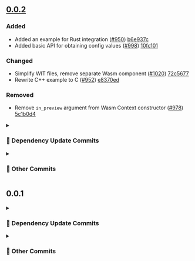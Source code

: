 ## [0.0.2](https://github.com/andrzejressel/pulumi-gestalt/compare/v0.0.1...v0.0.2)
### Added
- Added an example for Rust integration ([#950](https://github.com/andrzejressel/pulumi-gestalt/pull/950)) [b6e937c](https://github.com/andrzejressel/pulumi-gestalt/commit/b6e937c6afd353edf06efca0ea6fb29b2cd70f18)
- Added basic API for obtaining config values ([#998](https://github.com/andrzejressel/pulumi-gestalt/pull/998)) [10fc101](https://github.com/andrzejressel/pulumi-gestalt/commit/10fc1010ee6b7d9e869e7280b7800c47065c8bd1)

### Changed
- Simplify WIT files, remove separate Wasm component ([#1020](https://github.com/andrzejressel/pulumi-gestalt/pull/1020)) [72c5677](https://github.com/andrzejressel/pulumi-gestalt/commit/72c567737da22a95146ce4b957b328f9a7e71952)
- Rewrite C++ example to C ([#952](https://github.com/andrzejressel/pulumi-gestalt/pull/952)) [e8370ed](https://github.com/andrzejressel/pulumi-gestalt/commit/e8370edc2158ddc044c16b6a3c3f35a23d1344d6)

### Removed
- Remove `in_preview` argument from Wasm Context constructor ([#978](https://github.com/andrzejressel/pulumi-gestalt/pull/978)) [5c1b0d4](https://github.com/andrzejressel/pulumi-gestalt/commit/5c1b0d43f686f3e5fca616b928c0cc1b539970fe)

<details>
<summary><h3>🤖 Dependency Update Commits</h3></summary>

- chore(deps): update rust to v1.86.0 ([#1021](https://github.com/andrzejressel/pulumi-gestalt/pull/1021)) [0acfc65](https://github.com/andrzejressel/pulumi-gestalt/commit/0acfc653f33d25daff865ec9d8f4f008c36537ee)
- fix(deps): update module github.com/pulumi/pulumi/sdk/v3 to v3.160.0 ([#1019](https://github.com/andrzejressel/pulumi-gestalt/pull/1019)) [e951762](https://github.com/andrzejressel/pulumi-gestalt/commit/e9517620281f60c01877b537adaa0f75a9e1c514)
- chore(deps): update wasm-tools to 0.228.0 ([#1018](https://github.com/andrzejressel/pulumi-gestalt/pull/1018)) [b3f7151](https://github.com/andrzejressel/pulumi-gestalt/commit/b3f715195e6fa5c81720fa2c9c9aca0a5692b155)
- chore(deps): update rust crate wat to v1.228.0 ([#1017](https://github.com/andrzejressel/pulumi-gestalt/pull/1017)) [4aabc15](https://github.com/andrzejressel/pulumi-gestalt/commit/4aabc157d1159221c1f2f59bb9114b6bdad41809)
- chore(deps): update rust crate clap to v4.5.35 ([#1016](https://github.com/andrzejressel/pulumi-gestalt/pull/1016)) [fa305c8](https://github.com/andrzejressel/pulumi-gestalt/commit/fa305c82a261ee5e373d7a634ebcc4faad3523fd)
- chore(deps): update dependency go to v1.24.2 ([#1015](https://github.com/andrzejressel/pulumi-gestalt/pull/1015)) [e9d1441](https://github.com/andrzejressel/pulumi-gestalt/commit/e9d14412e380be54a82ccb9b077e79971f6d1180)
- fix(deps): update module google.golang.org/grpc to v1.71.1 ([#1014](https://github.com/andrzejressel/pulumi-gestalt/pull/1014)) [1f67fc5](https://github.com/andrzejressel/pulumi-gestalt/commit/1f67fc57ef60ccbd49a9f8d569a186173ac839f9)
- chore(deps): update squidfunk/mkdocs-material docker tag to v9.6.11 ([#1013](https://github.com/andrzejressel/pulumi-gestalt/pull/1013)) [b266b56](https://github.com/andrzejressel/pulumi-gestalt/commit/b266b56efa5a0ea5239081a809e190d535e221b4)
- chore(deps): update dependency mkdocs-material to v9.6.11 ([#1012](https://github.com/andrzejressel/pulumi-gestalt/pull/1012)) [674508a](https://github.com/andrzejressel/pulumi-gestalt/commit/674508a2282d7ea25c54f015249ba92d8a1a4316)
- chore(deps): update mkdocs-material to v9.6.10 ([#1011](https://github.com/andrzejressel/pulumi-gestalt/pull/1011)) [3289fd1](https://github.com/andrzejressel/pulumi-gestalt/commit/3289fd15e3ff529877d07db6ea5a9d37232cac4a)
- chore(deps): update rust crate rinja to 0.4.0 ([#1010](https://github.com/andrzejressel/pulumi-gestalt/pull/1010)) [19a4fb3](https://github.com/andrzejressel/pulumi-gestalt/commit/19a4fb3a20301db5a854d566ae388b9ddaaef97d)
- chore(deps): update rust crate once_cell to v1.21.3 ([#1008](https://github.com/andrzejressel/pulumi-gestalt/pull/1008)) [4b6f321](https://github.com/andrzejressel/pulumi-gestalt/commit/4b6f3211f3f27868413604a0d220cc621fbed06b)
- fix(deps): update module github.com/pulumi/pulumi/sdk/v3 to v3.159.0 ([#1007](https://github.com/andrzejressel/pulumi-gestalt/pull/1007)) [e69e614](https://github.com/andrzejressel/pulumi-gestalt/commit/e69e614d56d5b9547a7cd6b65e4532bae0c240a8)
- chore(deps): update rust crate once_cell to v1.21.2 ([#1006](https://github.com/andrzejressel/pulumi-gestalt/pull/1006)) [9714709](https://github.com/andrzejressel/pulumi-gestalt/commit/9714709befdd6cf73899c9963920c25bdd2a1ab5)
- chore(deps): update rust crate clap to v4.5.34 ([#1004](https://github.com/andrzejressel/pulumi-gestalt/pull/1004)) [3ada4d4](https://github.com/andrzejressel/pulumi-gestalt/commit/3ada4d41f106d52758108801c8ec3236f3d3e747)
- chore(deps): update rust crate clap to v4.5.33 ([#1002](https://github.com/andrzejressel/pulumi-gestalt/pull/1002)) [6772236](https://github.com/andrzejressel/pulumi-gestalt/commit/677223643f49d0e1ddeff8f80cf2331f6ba96438)
- chore(deps): update tonic monorepo to 0.13.0 ([#999](https://github.com/andrzejressel/pulumi-gestalt/pull/999)) [6300997](https://github.com/andrzejressel/pulumi-gestalt/commit/630099768a17c14f68c3e6f4bd8400ada9954b0d)
- fix(deps): update module github.com/pulumi/pulumi/sdk/v3 to v3.158.0 ([#996](https://github.com/andrzejressel/pulumi-gestalt/pull/996)) [9345efa](https://github.com/andrzejressel/pulumi-gestalt/commit/9345efa769a448e9c2e75b091c366f78dc4c3da7)
- chore(deps): update github/codeql-action digest to 1b549b9 ([#995](https://github.com/andrzejressel/pulumi-gestalt/pull/995)) [3fa439e](https://github.com/andrzejressel/pulumi-gestalt/commit/3fa439ec1709d905ee4af568367e2c65daf0440a)
- chore(deps): update rust crate log to v0.4.27 ([#994](https://github.com/andrzejressel/pulumi-gestalt/pull/994)) [e93a783](https://github.com/andrzejressel/pulumi-gestalt/commit/e93a78348b93650606bc69961162b5d9348b6988)
- chore(deps): update wasmtime to v31 (major) ([#993](https://github.com/andrzejressel/pulumi-gestalt/pull/993)) [2c07f9e](https://github.com/andrzejressel/pulumi-gestalt/commit/2c07f9e1023dd28a89ab6a5e1c1399c214c371a1)
- fix(deps): update module github.com/pulumi/pulumi/sdk/v3 to v3.157.0 ([#992](https://github.com/andrzejressel/pulumi-gestalt/pull/992)) [1f4f257](https://github.com/andrzejressel/pulumi-gestalt/commit/1f4f257449faef5ad8bb64995b02506509bc3565)
- chore(deps): update rust crate tempfile to v3.19.1 ([#991](https://github.com/andrzejressel/pulumi-gestalt/pull/991)) [074a3da](https://github.com/andrzejressel/pulumi-gestalt/commit/074a3da638e5a609c6d997e2718fcb70206714bd)
- chore(deps): update rust crate bon to v3.5.1 ([#990](https://github.com/andrzejressel/pulumi-gestalt/pull/990)) [f5ca417](https://github.com/andrzejressel/pulumi-gestalt/commit/f5ca417e4deecc17382c1ac67fa256f8a943980b)
- chore(deps): update swatinem/rust-cache digest to 9d47c6a ([#989](https://github.com/andrzejressel/pulumi-gestalt/pull/989)) [e9972d8](https://github.com/andrzejressel/pulumi-gestalt/commit/e9972d8f1e7b5085e7c22109ac0418ce40ba7eed)
- chore(deps): update github/codeql-action digest to 5f8171a ([#988](https://github.com/andrzejressel/pulumi-gestalt/pull/988)) [9d92dca](https://github.com/andrzejressel/pulumi-gestalt/commit/9d92dcacda79b84b792f83f9727bbd5a789bcb39)
- chore(deps): update actions/setup-go digest to 0aaccfd ([#987](https://github.com/andrzejressel/pulumi-gestalt/pull/987)) [608c25a](https://github.com/andrzejressel/pulumi-gestalt/commit/608c25a58471c7ad27d07e26a26fa9abdcd6ce23)
- chore(deps): update actions/cache digest to 5a3ec84 ([#986](https://github.com/andrzejressel/pulumi-gestalt/pull/986)) [935c147](https://github.com/andrzejressel/pulumi-gestalt/commit/935c1474f5ce871ad5f1fdf56d020be530572895)
- chore(deps): update rust to v1.85.1 ([#985](https://github.com/andrzejressel/pulumi-gestalt/pull/985)) [eb6ffac](https://github.com/andrzejressel/pulumi-gestalt/commit/eb6ffac351b45c1286debea0bd3264b7d206bf92)
- chore(deps): update rust crate reqwest to v0.12.15 ([#984](https://github.com/andrzejressel/pulumi-gestalt/pull/984)) [a78905b](https://github.com/andrzejressel/pulumi-gestalt/commit/a78905b3c0e1eed7f960a4bf99cd7d0d796f7da6)
- chore(deps): update mkdocs-material to v9.6.9 ([#983](https://github.com/andrzejressel/pulumi-gestalt/pull/983)) [6fb9af2](https://github.com/andrzejressel/pulumi-gestalt/commit/6fb9af2bef9b86000ca159f532d4789b1d149204)
- chore(deps): update rust crate bon to v3.5.0 ([#982](https://github.com/andrzejressel/pulumi-gestalt/pull/982)) [f819d7c](https://github.com/andrzejressel/pulumi-gestalt/commit/f819d7c6e3ab7d795c1d0d6656d0207416e07f2b)
- chore(deps): update rust crate handlebars to v6.3.2 ([#981](https://github.com/andrzejressel/pulumi-gestalt/pull/981)) [daf4464](https://github.com/andrzejressel/pulumi-gestalt/commit/daf44642f4a0b484099c96ddaae47c5df088e869)
- chore(deps): update extractions/setup-just action to v3 ([#980](https://github.com/andrzejressel/pulumi-gestalt/pull/980)) [cf29cf3](https://github.com/andrzejressel/pulumi-gestalt/commit/cf29cf3098540100bcc821037fb729523d5598a6)
- fix(deps): update module github.com/pulumi/pulumi/sdk/v3 to v3.156.0 ([#979](https://github.com/andrzejressel/pulumi-gestalt/pull/979)) [71aacf3](https://github.com/andrzejressel/pulumi-gestalt/commit/71aacf397890a28721c95b9292bd361a35332f51)
- chore(deps): update rust crate wit-bindgen to 0.41.0 ([#977](https://github.com/andrzejressel/pulumi-gestalt/pull/977)) [047ee1d](https://github.com/andrzejressel/pulumi-gestalt/commit/047ee1df9d6a1412cd5220ce9074db80506b3574)
- chore(deps): update rust crate uuid to v1.16.0 ([#975](https://github.com/andrzejressel/pulumi-gestalt/pull/975)) [a9a226a](https://github.com/andrzejressel/pulumi-gestalt/commit/a9a226a40c2e6c867a0e9b6add4afc8a152be52b)
- chore(deps): update rust crate tempfile to v3.19.0 ([#974](https://github.com/andrzejressel/pulumi-gestalt/pull/974)) [d8e4ac3](https://github.com/andrzejressel/pulumi-gestalt/commit/d8e4ac3a52951bf8e8c35816a3430a1a2128ebd7)
- chore(deps): update rust crate tokio to v1.44.1 ([#973](https://github.com/andrzejressel/pulumi-gestalt/pull/973)) [715e6cb](https://github.com/andrzejressel/pulumi-gestalt/commit/715e6cbd90dfb2002aeb2b741e8eab8f918a445b)
- chore(deps): update rust crate reqwest to v0.12.14 ([#971](https://github.com/andrzejressel/pulumi-gestalt/pull/971)) [3d22569](https://github.com/andrzejressel/pulumi-gestalt/commit/3d2256906c71ba0941c43c97fd0b0bc19a200c6b)
- chore(deps): update rust crate prettyplease to v0.2.31 ([#970](https://github.com/andrzejressel/pulumi-gestalt/pull/970)) [b12aa10](https://github.com/andrzejressel/pulumi-gestalt/commit/b12aa10843ca2a008ef3d73bde9ba155ea7bfa70)
- chore(deps): update rust crate once_cell to v1.21.1 ([#968](https://github.com/andrzejressel/pulumi-gestalt/pull/968)) [1ac4435](https://github.com/andrzejressel/pulumi-gestalt/commit/1ac44354693ae34c236bbaab6bae7cc9e3c3cbe0)
- Bump golang.org/x/net from 0.34.0 to 0.36.0 in /pulumi-language-gestalt ([#965](https://github.com/andrzejressel/pulumi-gestalt/pull/965)) [5497305](https://github.com/andrzejressel/pulumi-gestalt/commit/5497305d1544b8b68c23e14bd4a5c6e29d1caa18)
- chore(deps): update rust crate async-trait to v0.1.88 ([#967](https://github.com/andrzejressel/pulumi-gestalt/pull/967)) [1fff880](https://github.com/andrzejressel/pulumi-gestalt/commit/1fff880a26640e28a81f5b70ac3d44b3878f594a)
- chore(deps): update mkdocs-material to v9.6.8 ([#966](https://github.com/andrzejressel/pulumi-gestalt/pull/966)) [8d86cc4](https://github.com/andrzejressel/pulumi-gestalt/commit/8d86cc42eeea305d78f4b1f7e914b907013b4f6b)
- chore(deps): update rust crate quote to v1.0.40 ([#964](https://github.com/andrzejressel/pulumi-gestalt/pull/964)) [179accc](https://github.com/andrzejressel/pulumi-gestalt/commit/179acccdffb39117ef354f9b82bace7dcd6daf53)
- chore(deps): update rust crate reqwest to v0.12.13 ([#963](https://github.com/andrzejressel/pulumi-gestalt/pull/963)) [5bf69ca](https://github.com/andrzejressel/pulumi-gestalt/commit/5bf69cab2cc4af0e5893217bb8e2478316e201fb)
- chore(deps): update codecov/test-results-action digest to f2dba72 ([#962](https://github.com/andrzejressel/pulumi-gestalt/pull/962)) [7186ddf](https://github.com/andrzejressel/pulumi-gestalt/commit/7186ddf6f0020bdc62508fbbb679dad37e589ed3)
- chore(deps): update rust crate libc to v0.2.171 ([#961](https://github.com/andrzejressel/pulumi-gestalt/pull/961)) [f4a4477](https://github.com/andrzejressel/pulumi-gestalt/commit/f4a4477acd4870fc292834453473a311ed01b980)
- chore(deps): update rust crate clap to v4.5.32 ([#960](https://github.com/andrzejressel/pulumi-gestalt/pull/960)) [3e2eabf](https://github.com/andrzejressel/pulumi-gestalt/commit/3e2eabf746030d1593b9eecc4a13c8075081676e)
- chore(deps): update rust crate once_cell to v1.21.0 ([#959](https://github.com/andrzejressel/pulumi-gestalt/pull/959)) [e3a6230](https://github.com/andrzejressel/pulumi-gestalt/commit/e3a6230fca6bfcbea3a966823ae33aa9d9ca2bae)
- chore(deps): update rust crate syn to v2.0.100 ([#953](https://github.com/andrzejressel/pulumi-gestalt/pull/953)) [9ea8c31](https://github.com/andrzejressel/pulumi-gestalt/commit/9ea8c31c5c997b37ad5f86adaa5bb48dbc647e01)
- fix(deps): update rust crate serde to v1.0.219 ([#943](https://github.com/andrzejressel/pulumi-gestalt/pull/943)) [3e84323](https://github.com/andrzejressel/pulumi-gestalt/commit/3e843238466dbd62dcc0a17472ae418136624352)
- fix(deps): update module github.com/pulumi/pulumi/sdk/v3 to v3.154.0 ([#929](https://github.com/andrzejressel/pulumi-gestalt/pull/929)) [16a9d39](https://github.com/andrzejressel/pulumi-gestalt/commit/16a9d39c27fcc03fc72470c8ab6eafb743c1134d)
- chore(deps): update rust crate tokio to v1.44.0 ([#928](https://github.com/andrzejressel/pulumi-gestalt/pull/928)) [6d80a30](https://github.com/andrzejressel/pulumi-gestalt/commit/6d80a30158c8882b7a2521c31e7f0969b73d67e1)
- chore(deps): update wasm-tools to v0.227.1 ([#927](https://github.com/andrzejressel/pulumi-gestalt/pull/927)) [13d5800](https://github.com/andrzejressel/pulumi-gestalt/commit/13d58007f175195a02f217ab21a39ceaec5503e0)
- chore(deps): update rust crate wat to v1.227.1 ([#926](https://github.com/andrzejressel/pulumi-gestalt/pull/926)) [63dd9b2](https://github.com/andrzejressel/pulumi-gestalt/commit/63dd9b2f57d75f3ce65789d880ce3786d71414bf)
- chore(deps): update github/codeql-action digest to 6bb031a ([#925](https://github.com/andrzejressel/pulumi-gestalt/pull/925)) [f3a62fe](https://github.com/andrzejressel/pulumi-gestalt/commit/f3a62fe97d2f1671a824366ab9d04f4a9791b5f6)
- chore(deps): update rust crate wit-bindgen to 0.40.0 ([#920](https://github.com/andrzejressel/pulumi-gestalt/pull/920)) [1dcd4af](https://github.com/andrzejressel/pulumi-gestalt/commit/1dcd4afbc0add5bb154d730c441fa4d11783b6d1)
- Bump ring from 0.17.8 to 0.17.13 ([#924](https://github.com/andrzejressel/pulumi-gestalt/pull/924)) [2f3c27e](https://github.com/andrzejressel/pulumi-gestalt/commit/2f3c27e7bbee80dc196a7e49bc6532517477de16)
- chore(deps): update rust crate tempfile to v3.18.0 ([#919](https://github.com/andrzejressel/pulumi-gestalt/pull/919)) [0019343](https://github.com/andrzejressel/pulumi-gestalt/commit/0019343b696243845bb058fdc6e7d4b7d231ee96)
- chore(deps): update rust crate bon to v3.4.0 ([#917](https://github.com/andrzejressel/pulumi-gestalt/pull/917)) [0686aad](https://github.com/andrzejressel/pulumi-gestalt/commit/0686aada04c4f58ef9a330953b2eb7eba7b03a07)
- chore(deps): pin dependencies ([#915](https://github.com/andrzejressel/pulumi-gestalt/pull/915)) [605581e](https://github.com/andrzejressel/pulumi-gestalt/commit/605581e731a494be8bc772c4dbb35bcde05de2b4)
- Bump openssl from 0.10.68 to 0.10.71 ([#910](https://github.com/andrzejressel/pulumi-gestalt/pull/910)) [6811100](https://github.com/andrzejressel/pulumi-gestalt/commit/6811100fb005a30403cd7a50d076643f17b8aa17)
- chore(deps): update wasm-tools to 0.227.0 ([#907](https://github.com/andrzejressel/pulumi-gestalt/pull/907)) [87f781c](https://github.com/andrzejressel/pulumi-gestalt/commit/87f781c2fe3cd71c73a342478532dc8a124dfb51)
- chore(deps): update rust crate wat to v1.227.0 ([#906](https://github.com/andrzejressel/pulumi-gestalt/pull/906)) [b395316](https://github.com/andrzejressel/pulumi-gestalt/commit/b3953161e2c6aa0d85f5b05b1c1fc6a4037a0b46)
- fix(deps): update module google.golang.org/grpc to v1.71.0 ([#900](https://github.com/andrzejressel/pulumi-gestalt/pull/900)) [1bfb706](https://github.com/andrzejressel/pulumi-gestalt/commit/1bfb7065f5bb00ac7e919173cc95cf0a37258ddc)
- chore(deps): update dependency go to v1.24.1 ([#899](https://github.com/andrzejressel/pulumi-gestalt/pull/899)) [a418a62](https://github.com/andrzejressel/pulumi-gestalt/commit/a418a62adbd181df4b38224b11a1f826a7325fd3)
- chore(deps): update rust crate prettyplease to v0.2.30 ([#894](https://github.com/andrzejressel/pulumi-gestalt/pull/894)) [8f03986](https://github.com/andrzejressel/pulumi-gestalt/commit/8f039862839bd6d1e69ca7ead6e1b5c26511bc8b)
- chore(deps): update squidfunk/mkdocs-material docker tag to v9.6.7 ([#884](https://github.com/andrzejressel/pulumi-gestalt/pull/884)) [8e45b6e](https://github.com/andrzejressel/pulumi-gestalt/commit/8e45b6e2cf48d6f308465adc32a7b75d094ca5aa)
- chore(deps): update rust crate quote to v1.0.39 ([#881](https://github.com/andrzejressel/pulumi-gestalt/pull/881)) [59c60bf](https://github.com/andrzejressel/pulumi-gestalt/commit/59c60bff40d7d7f883cee86de1d6684a321ecb0a)
- chore(deps): update rust crate syn to v2.0.99 ([#883](https://github.com/andrzejressel/pulumi-gestalt/pull/883)) [9d519c3](https://github.com/andrzejressel/pulumi-gestalt/commit/9d519c3061c3d5e7e15961bcbca52ff049c0d9b7)
- chore(deps): update rust crate serde_json to v1.0.140 ([#882](https://github.com/andrzejressel/pulumi-gestalt/pull/882)) [53bb41c](https://github.com/andrzejressel/pulumi-gestalt/commit/53bb41cfef34e9a747483204ed9bde81a02e512e)
- chore(deps): update rust crate proc-macro2 to v1.0.94 ([#880](https://github.com/andrzejressel/pulumi-gestalt/pull/880)) [b336ab9](https://github.com/andrzejressel/pulumi-gestalt/commit/b336ab90dbd42b1da6bdc07095b89919fd354fb6)
- chore(deps): update rust crate async-trait to v0.1.87 ([#879](https://github.com/andrzejressel/pulumi-gestalt/pull/879)) [b5899b7](https://github.com/andrzejressel/pulumi-gestalt/commit/b5899b7f941d9ab9b8bf86b7ad6dd7478892ba80)
- chore(deps): update rust crate anyhow to v1.0.97 ([#878](https://github.com/andrzejressel/pulumi-gestalt/pull/878)) [978bc31](https://github.com/andrzejressel/pulumi-gestalt/commit/978bc31e0966050de182ac35bcec12c0099e94e6)
- chore(deps): update dependency mkdocs-material to v9.6.7 ([#875](https://github.com/andrzejressel/pulumi-gestalt/pull/875)) [308ff49](https://github.com/andrzejressel/pulumi-gestalt/commit/308ff493450bbb0d3c792ab1487fe8cd148254b3)
- chore(deps): update squidfunk/mkdocs-material docker tag to v9.6.6 ([#873](https://github.com/andrzejressel/pulumi-gestalt/pull/873)) [6feab53](https://github.com/andrzejressel/pulumi-gestalt/commit/6feab53286737d1988a0a8fe4992eedf63de273a)
- chore(deps): update dependency mkdocs-material to v9.6.6 ([#874](https://github.com/andrzejressel/pulumi-gestalt/pull/874)) [63e39a1](https://github.com/andrzejressel/pulumi-gestalt/commit/63e39a1072bb3df853162e0f34e59bab9daf4ce8)
</details>

<details>
<summary><h3>📝 Other Commits</h3></summary>

- Release v0.0.2 [43d54df](https://github.com/andrzejressel/pulumi-gestalt/commit/43d54df6b48beecd5a449fcc17651d2f042257c1)
- Update changelog for version 0.0.2 [d4d74c7](https://github.com/andrzejressel/pulumi-gestalt/commit/d4d74c78f9c593647102767751adece97044d5d5)
- Update version to 0.0.2 [c1cec17](https://github.com/andrzejressel/pulumi-gestalt/commit/c1cec177abaa3c720c609a59ac1da67d2c9ee209)
- Remove Wasm component ([#1020](https://github.com/andrzejressel/pulumi-gestalt/pull/1020)) [72c5677](https://github.com/andrzejressel/pulumi-gestalt/commit/72c567737da22a95146ce4b957b328f9a7e71952)
- Basic Config abstraction ([#998](https://github.com/andrzejressel/pulumi-gestalt/pull/998)) [10fc101](https://github.com/andrzejressel/pulumi-gestalt/commit/10fc1010ee6b7d9e869e7280b7800c47065c8bd1)
- Remove in_preview argument from Wasm Context constructor ([#978](https://github.com/andrzejressel/pulumi-gestalt/pull/978)) [5c1b0d4](https://github.com/andrzejressel/pulumi-gestalt/commit/5c1b0d43f686f3e5fca616b928c0cc1b539970fe)
- Remove references to prerelease versions ([#972](https://github.com/andrzejressel/pulumi-gestalt/pull/972)) [959b5ed](https://github.com/andrzejressel/pulumi-gestalt/commit/959b5ed6d039050dcc45e8aa104acf37133b7c6b)
- Use serde from workspace ([#969](https://github.com/andrzejressel/pulumi-gestalt/pull/969)) [a9b1005](https://github.com/andrzejressel/pulumi-gestalt/commit/a9b1005b6a0866991a03b40672cd5a2580f1f59e)
- Rewrite C++ example to C ([#952](https://github.com/andrzejressel/pulumi-gestalt/pull/952)) [e8370ed](https://github.com/andrzejressel/pulumi-gestalt/commit/e8370edc2158ddc044c16b6a3c3f35a23d1344d6)
- Example for Rust integration ([#950](https://github.com/andrzejressel/pulumi-gestalt/pull/950)) [b6e937c](https://github.com/andrzejressel/pulumi-gestalt/commit/b6e937c6afd353edf06efca0ea6fb29b2cd70f18)
- Add link to C++ example ([#946](https://github.com/andrzejressel/pulumi-gestalt/pull/946)) [c8dc358](https://github.com/andrzejressel/pulumi-gestalt/commit/c8dc358bded51d0f969bf28e1242578fefeb9a44)
- Update rust integration docs ([#945](https://github.com/andrzejressel/pulumi-gestalt/pull/945)) [8c05a76](https://github.com/andrzejressel/pulumi-gestalt/commit/8c05a769f82fad331b1969d7929ad9aeffed72db)
- Set resolver to 3 ([#944](https://github.com/andrzejressel/pulumi-gestalt/pull/944)) [576f12c](https://github.com/andrzejressel/pulumi-gestalt/commit/576f12c8d7361a80a5e6efe76b684261cb27a4a5)
- Restore version to 0.0.0-DEV [e43c80a](https://github.com/andrzejressel/pulumi-gestalt/commit/e43c80abe0e43a1b970a3b1d2d8711db0d910c26)
- Release v0.0.1 [adac49c](https://github.com/andrzejressel/pulumi-gestalt/commit/adac49c56475e5da703be5604ae2a03406426a54)
- Update changelog for version 0.0.1 [719d3fe](https://github.com/andrzejressel/pulumi-gestalt/commit/719d3fe5a0d8ab7bf5a47c4dd0f791de7d9363e8)
- Update version to 0.0.1 [9415050](https://github.com/andrzejressel/pulumi-gestalt/commit/9415050669372d5d472347a05f27251ffca35816)
- Reset changelog ([#941](https://github.com/andrzejressel/pulumi-gestalt/pull/941)) [743e26e](https://github.com/andrzejressel/pulumi-gestalt/commit/743e26e49864e8ddf1a293517f63c5ab905981ec)
- Remove Cloudsmith ([#940](https://github.com/andrzejressel/pulumi-gestalt/pull/940)) [4176879](https://github.com/andrzejressel/pulumi-gestalt/commit/417687945c7e1d25532240d450249a0b406d5e52)
- Actually set 2024 as Rust version ([#938](https://github.com/andrzejressel/pulumi-gestalt/pull/938)) [d03ee63](https://github.com/andrzejressel/pulumi-gestalt/commit/d03ee632aaa8a05d66162b09f11975269eb8c83f)
- Release to this repository ([#937](https://github.com/andrzejressel/pulumi-gestalt/pull/937)) [d4aa24c](https://github.com/andrzejressel/pulumi-gestalt/commit/d4aa24c58b84a9db90a67c958ce4c37694ae660b)
- Describe mapping in Wasm ([#936](https://github.com/andrzejressel/pulumi-gestalt/pull/936)) [595e9d6](https://github.com/andrzejressel/pulumi-gestalt/commit/595e9d6bec9b92f8e7a63e72e5bc30b192c0348a)
- Deploy changelog in GitHub releases ([#934](https://github.com/andrzejressel/pulumi-gestalt/pull/934)) [9ae36bd](https://github.com/andrzejressel/pulumi-gestalt/commit/9ae36bd2a177e6f074bd0ec585843f7cdaf047b9)
- Deploy to crates.io ([#931](https://github.com/andrzejressel/pulumi-gestalt/pull/931)) [93a9241](https://github.com/andrzejressel/pulumi-gestalt/commit/93a924129d938aedd351a77d95edf92c7a91bcc5)
- Cleanup dependencies ([#933](https://github.com/andrzejressel/pulumi-gestalt/pull/933)) [98b5354](https://github.com/andrzejressel/pulumi-gestalt/commit/98b5354bab2e268098caa0830007521388488570)
- Update Rust edition to 2024 ([#930](https://github.com/andrzejressel/pulumi-gestalt/pull/930)) [29b75bb](https://github.com/andrzejressel/pulumi-gestalt/commit/29b75bbd6f144629afd9e6a471329a098a0d8c8d)
- Align C FFI with overview ([#922](https://github.com/andrzejressel/pulumi-gestalt/pull/922)) [c0e079d](https://github.com/andrzejressel/pulumi-gestalt/commit/c0e079d383ad710b4cecf475ab00d3f10f973c28)
- Hide Output::combine from docs ([#823](https://github.com/andrzejressel/pulumi-gestalt/pull/823)) [4fbc8cb](https://github.com/andrzejressel/pulumi-gestalt/commit/4fbc8cb3dbe4aee5094db61c40c0d7d944114a26)
- Docs for Just ([#918](https://github.com/andrzejressel/pulumi-gestalt/pull/918)) [c80b72d](https://github.com/andrzejressel/pulumi-gestalt/commit/c80b72da41dfe7c106fa1b950fad8a7d8513434d)
- Treat dependabot commits as dependency updates ([#914](https://github.com/andrzejressel/pulumi-gestalt/pull/914)) [1a84b64](https://github.com/andrzejressel/pulumi-gestalt/commit/1a84b647bb4f9ab792f75b25edd69072997393cb)
- Align Rust with overview ([#912](https://github.com/andrzejressel/pulumi-gestalt/pull/912)) [8cd66ef](https://github.com/andrzejressel/pulumi-gestalt/commit/8cd66efd7d76993601eedffd183661224bdf870b)
- Create codeql.yml ([#913](https://github.com/andrzejressel/pulumi-gestalt/pull/913)) [01159b8](https://github.com/andrzejressel/pulumi-gestalt/commit/01159b81bbdbb300168ab9e4d325b85f4c965226)
- codecov.yml ([#909](https://github.com/andrzejressel/pulumi-gestalt/pull/909)) [89b1031](https://github.com/andrzejressel/pulumi-gestalt/commit/89b10316dc7c9eb8981d7e0b7640225fbd9df95d)
- Align Wasm with overview docs ([#901](https://github.com/andrzejressel/pulumi-gestalt/pull/901)) [88deecc](https://github.com/andrzejressel/pulumi-gestalt/commit/88deecccf804d7842b53a9b8caefacd5de1ed0ec)
- Remove codecov token ([#892](https://github.com/andrzejressel/pulumi-gestalt/pull/892)) [316d52c](https://github.com/andrzejressel/pulumi-gestalt/commit/316d52cbc773c2a1e9a4b581700f755bf48c23b8)
- Fix warnings ([#893](https://github.com/andrzejressel/pulumi-gestalt/pull/893)) [dd15ec2](https://github.com/andrzejressel/pulumi-gestalt/commit/dd15ec22b6de114e93b3c4a9be96cca700574b82)
- Changelog - rework raw commit sections ([#891](https://github.com/andrzejressel/pulumi-gestalt/pull/891)) [e5f898d](https://github.com/andrzejressel/pulumi-gestalt/commit/e5f898d1ba34364412612754341a6b3a4cc0e2a2)
- Set prConcurrentLimit and prHourlyLimit for renovate ([#890](https://github.com/andrzejressel/pulumi-gestalt/pull/890)) [b5b1788](https://github.com/andrzejressel/pulumi-gestalt/commit/b5b1788794945303d515d9b8bc66042b2ad70416)
- Add mkdocs material pip and docker into single renovate group ([#889](https://github.com/andrzejressel/pulumi-gestalt/pull/889)) [ac08d30](https://github.com/andrzejressel/pulumi-gestalt/commit/ac08d3092deb5e8218fd5852716b31f243d72d1c)
- Update docker-compose to use mkdocs image ([#888](https://github.com/andrzejressel/pulumi-gestalt/pull/888)) [5fb9738](https://github.com/andrzejressel/pulumi-gestalt/commit/5fb9738bed409c732ffb699a84d1b45a2ba25e1f)
- Create Dockerfile and docker-compose for docs ([#872](https://github.com/andrzejressel/pulumi-gestalt/pull/872)) [ed49cd7](https://github.com/andrzejressel/pulumi-gestalt/commit/ed49cd7a08246abbc174e6161d53cdb344758980)
- Add pr and commit for changelog elements ([#871](https://github.com/andrzejressel/pulumi-gestalt/pull/871)) [89c7c3c](https://github.com/andrzejressel/pulumi-gestalt/commit/89c7c3c67927702c06b2112206bd8f563c68078d)
- Convert hashes in commit name to links ([#870](https://github.com/andrzejressel/pulumi-gestalt/pull/870)) [043ea20](https://github.com/andrzejressel/pulumi-gestalt/commit/043ea20b1c3a3961d93dbff7bddb4e89b49b49fd)
- Add ReadTheDocs status badge ([#868](https://github.com/andrzejressel/pulumi-gestalt/pull/868)) [75ecc78](https://github.com/andrzejressel/pulumi-gestalt/commit/75ecc78e3c02f4186ffd613db72216c20b4e8c24)
- Restore version to 0.0.0-DEV [5ecc4e0](https://github.com/andrzejressel/pulumi-gestalt/commit/5ecc4e06a2a9f2c270e2d7419434165cb4f4681f)
</details>

## 0.0.1
<details>
<summary><h3>🤖 Dependency Update Commits</h3></summary>

- fix(deps): update module github.com/pulumi/pulumi/sdk/v3 to v3.153.1 ([#851](https://github.com/andrzejressel/pulumi-gestalt/pull/851)) [0a9a39c](https://github.com/andrzejressel/pulumi-gestalt/commit/0a9a39c4fc3d087f1d7c63febd55331256404218)
- chore(deps): update actions/cache digest to d4323d4 ([#850](https://github.com/andrzejressel/pulumi-gestalt/pull/850)) [2ccd748](https://github.com/andrzejressel/pulumi-gestalt/commit/2ccd748eff92f7237a9e0a619e72b4279f957820)
- fix(deps): update module github.com/pulumi/pulumi/sdk/v3 to v3.153.0 ([#849](https://github.com/andrzejressel/pulumi-gestalt/pull/849)) [11797ff](https://github.com/andrzejressel/pulumi-gestalt/commit/11797ffba61f11fafdfa92ee3ed81caffa419584)
- chore(deps): update codecov/codecov-action digest to 0565863 ([#848](https://github.com/andrzejressel/pulumi-gestalt/pull/848)) [4e84c16](https://github.com/andrzejressel/pulumi-gestalt/commit/4e84c1690e60658683b299b8b64ac74b44500439)
- chore(deps): update rust crate convert_case to 0.8.0 ([#846](https://github.com/andrzejressel/pulumi-gestalt/pull/846)) [ac5ccba](https://github.com/andrzejressel/pulumi-gestalt/commit/ac5ccbad68d3eb6ce5e35d133b2b8702788782ec)
</details>

<details>
<summary><h3>📝 Other Commits</h3></summary>

- Release v0.0.1 [db600a7](https://github.com/andrzejressel/pulumi-gestalt/commit/db600a7eecd47b6fcd0e15afd1e296c11f93225f)
- Update changelog for version 0.0.1 [f589fa6](https://github.com/andrzejressel/pulumi-gestalt/commit/f589fa6b2bdc2ab18a6b0388127a7986e0e78664)
- Update version to 0.0.1 [6280c1c](https://github.com/andrzejressel/pulumi-gestalt/commit/6280c1cdefc2342b1d7e853ac521c43504c03c2f)
- ReadTheDocs ([#865](https://github.com/andrzejressel/pulumi-gestalt/pull/865)) [7aba63e](https://github.com/andrzejressel/pulumi-gestalt/commit/7aba63efc83235a1f6d8085dee5c7146132daab5)
- Remove empty unreleased section from changelog ([#864](https://github.com/andrzejressel/pulumi-gestalt/pull/864)) [f79c326](https://github.com/andrzejressel/pulumi-gestalt/commit/f79c3265100fa3efb3e3312382ca274cd10eff1c)
- Changelog dry run ([#859](https://github.com/andrzejressel/pulumi-gestalt/pull/859)) [e6842a7](https://github.com/andrzejressel/pulumi-gestalt/commit/e6842a76c0e2a3aed941072004121f43830ff533)
- Generate changelog for docs ([#861](https://github.com/andrzejressel/pulumi-gestalt/pull/861)) [d0c0550](https://github.com/andrzejressel/pulumi-gestalt/commit/d0c055067850c36daeb654d7213bc8514846e4a6)
- Remove rustdoc mkdocs workaround ([#863](https://github.com/andrzejressel/pulumi-gestalt/pull/863)) [bb032fb](https://github.com/andrzejressel/pulumi-gestalt/commit/bb032fba816b507e1fbb9bd4a49f10007e4f6b32)
- Use yamls from unreleased directory ([#860](https://github.com/andrzejressel/pulumi-gestalt/pull/860)) [e72eb35](https://github.com/andrzejressel/pulumi-gestalt/commit/e72eb351bd5d1ed58ec5344956f46a9731cdf405)
- Remove v from version in changelog ([#857](https://github.com/andrzejressel/pulumi-gestalt/pull/857)) [b362b3f](https://github.com/andrzejressel/pulumi-gestalt/commit/b362b3f49cfadae71cbaa83a4d57b9261d7c98d2)
- Changelog generator ([#847](https://github.com/andrzejressel/pulumi-gestalt/pull/847)) [329d8f9](https://github.com/andrzejressel/pulumi-gestalt/commit/329d8f9a2e30b699fdf4024285f1f3bbd32ecf49)
</details>


